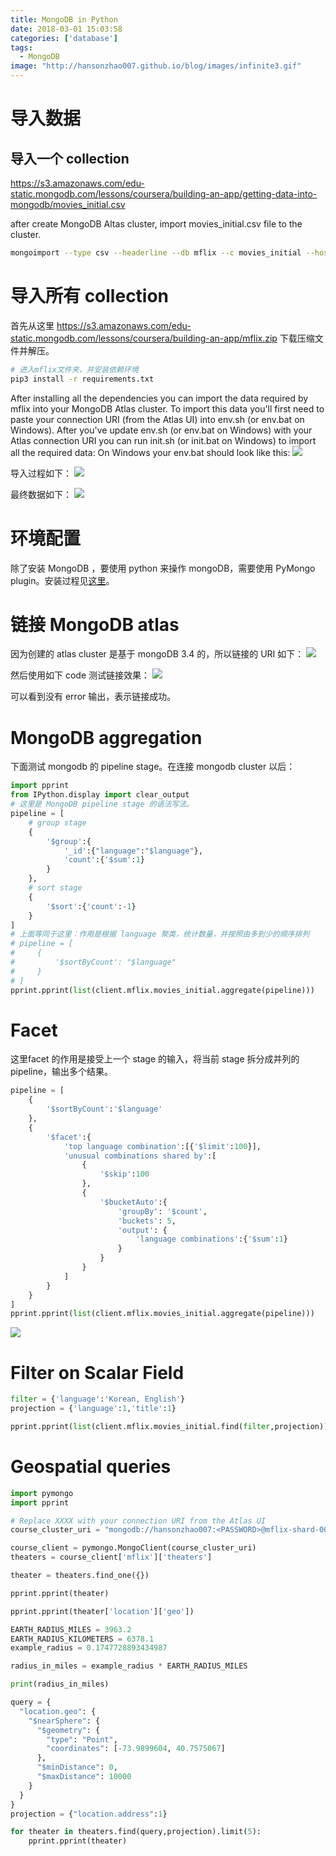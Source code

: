 ```yaml
---
title: MongoDB in Python
date: 2018-03-01 15:03:58
categories: ['database']
tags:
  - MongoDB
image: "http://hansonzhao007.github.io/blog/images/infinite3.gif"
---
```


# 导入数据
## 导入一个 collection
https://s3.amazonaws.com/edu-static.mongodb.com/lessons/coursera/building-an-app/getting-data-into-mongodb/movies_initial.csv

after create MongoDB Altas cluster, import movies_initial.csv file to the cluster.

```bash
mongoimport --type csv --headerline --db mflix --c movies_initial --host "mflix-shard-00-00-1cvum.mongodb.net:27017,mflix-shard-00-01-1cvum.mongodb.net:27017,mflix-shard-00-02-1cvum.mongodb.net:27017"--authenticationDatabase admin --ssl --username hansonzhao007 --password Zxsh3017568 --file movies_initial.csv
```

<!-- more -->
# 导入所有 collection
首先从这里 https://s3.amazonaws.com/edu-static.mongodb.com/lessons/coursera/building-an-app/mflix.zip 下载压缩文件并解压。
```bash
# 进入mflix文件夹，并安装依赖环境
pip3 install -r requirements.txt
```

After installing all the dependencies you can import the data required by mflix into your MongoDB Atlas cluster.
To import this data you'll first need to paste your connection URI (from the Atlas UI) into env.sh (or env.bat on Windows).
After you've update env.sh (or env.bat on Windows) with your Atlas connection URI you can run init.sh (or init.bat on Windows) to import all the required data:
On Windows your env.bat should look like this:
![](1.png)

导入过程如下：
![](2.png)

最终数据如下：
![](3.png)

# 环境配置
除了安装 MongoDB ，要使用 python 来操作 mongoDB，需要使用 PyMongo plugin。安装过程见[这里](https://api.mongodb.com/python/current/installation.html)。

# 链接 MongoDB atlas

因为创建的 atlas cluster 是基于 mongoDB 3.4 的，所以链接的 URI 如下：
![](4.png)

然后使用如下 code 测试链接效果：
![](5.png)

可以看到没有 error 输出，表示链接成功。

# MongoDB aggregation
下面测试 mongodb 的 pipeline stage。在连接 mongodb cluster 以后：

```python
import pprint
from IPython.display import clear_output
# 这里是 MongoDB pipeline stage 的语法写法。
pipeline = [
    # group stage
    {
        '$group':{
            '_id':{"language":"$language"},
            'count':{'$sum':1}
        }
    },
    # sort stage
    {
        '$sort':{'count':-1}
    }
]
# 上面等同于这里：作用是根据 language 聚类，统计数量，并按照由多到少的顺序排列
# pipeline = [
#     {
#         '$sortByCount': "$language"
#     }
# ]
pprint.pprint(list(client.mflix.movies_initial.aggregate(pipeline)))
```

# Facet
这里facet 的作用是接受上一个 stage 的输入，将当前 stage 拆分成并列的 pipeline，输出多个结果。

```python
pipeline = [
    {
        '$sortByCount':'$language'
    },
    {
        '$facet':{
            'top language combination':[{'$limit':100}],
            'unusual combinations shared by':[
                {
                    '$skip':100
                },
                {
                    '$bucketAuto':{
                        'groupBy': '$count',
                        'buckets': 5,
                        'output': {
                            'language combinations':{'$sum':1}
                        }
                    }
                }
            ]
        }
    }
]
pprint.pprint(list(client.mflix.movies_initial.aggregate(pipeline)))
```
![](6.png)

# Filter on Scalar Field
```python
filter = {'language':'Korean, English'}
projection = {'language':1,'title':1}

pprint.pprint(list(client.mflix.movies_initial.find(filter,projection)))
```

# Geospatial queries
```python
import pymongo
import pprint

# Replace XXXX with your connection URI from the Atlas UI
course_cluster_uri = "mongodb://hansonzhao007:<PASSWORD>@mflix-shard-00-00-1cvum.mongodb.net:27017,mflix-shard-00-01-1cvum.mongodb.net:27017,mflix-shard-00-02-1cvum.mongodb.net:27017/test?ssl=true&replicaSet=mflix-shard-0&authSource=admin"

course_client = pymongo.MongoClient(course_cluster_uri)
theaters = course_client['mflix']['theaters']

theater = theaters.find_one({})

pprint.pprint(theater)

pprint.pprint(theater['location']['geo'])

EARTH_RADIUS_MILES = 3963.2
EARTH_RADIUS_KILOMETERS = 6378.1
example_radius = 0.1747728893434987

radius_in_miles = example_radius * EARTH_RADIUS_MILES

print(radius_in_miles)

query = {
  "location.geo": {
    "$nearSphere": {
      "$geometry": {
        "type": "Point",
        "coordinates": [-73.9899604, 40.7575067]
      },
      "$minDistance": 0,
      "$maxDistance": 10000
    }
  }
}
projection = {"location.address":1}

for theater in theaters.find(query,projection).limit(5):
    pprint.pprint(theater)
```
